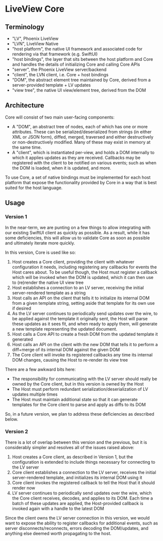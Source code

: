 # LiveView Core

## Terminology

- "LV", Phoenix LiveView
- "LVN", LiveView Native
- "host platform", the native UI framework and associated code for rendering via that framework (e.g. SwiftUI)
- "host bindings", the layer that sits between the host platform and Core and handles the details of initializing Core and calling Core APIs
- "server", the Phoenix LiveView server/backend
- "client", the LVN client, i.e. Core + host bindings
- "DOM", the abstract element tree maintained by Core, derived from a server-provided template + LV updates
- "view tree", the native UI view/element tree, derived from the DOM

## Architecture

Core will consist of two main user-facing components:

- A "DOM", an abstract tree of nodes, each of which has one or more attributes. These can be serialized/deserialized from strings (in either XML or JSON form), diffed, merged, traversed and either destructively or non-destructively modified. Many of these may exist in memory at the same time.
- A "client", which is instantiated per-view, and holds a DOM internally to which it applies updates as they are received. Callbacks may be registered with the client to be notified on various events; such as when the DOM is loaded, when it is updated, and more.

To use Core, a set of native bindings must be implemented for each host platform that expose the functionality provided by Core in a way that is best suited for the host language.

## Usage

### Version 1

In the near-term, we are punting on a few things to allow integrating with our existing SwiftUI client as quickly as possible.
As a result, while it has some deficiencies, this will allow us to validate Core as soon as possible and ultimately iterate more quickly.

In this version, Core is used like so:

1. Host creates a Core client, providing the client with whatever configuration it needs, including registering any callbacks for events the Host cares about.
To be useful though, the Host must register a callback which will be invoked when the DOM is updated, which it can then use to (re)render the native UI view tree
2. Host establishes a connection to an LV server, receiving the initial server-rendered template as a string
3. Host calls an API on the client that tells it to initialize its internal DOM from a given template string, setting aside that template for its own use if desired
4. As the LV server continues to periodically send updates over the wire, to be applied against the template it originally sent,
the Host will parse these updates as it sees fit, and when ready to apply them, will generate a new template representing the updated document.
5. Host calls a Core API to create a fresh DOM from the updated template it generated
6. Host calls an API on the client with the new DOM that tells it to perform a diff+merge of its internal DOM against the given DOM
7. The Core client will invoke its registered callbacks any time its internal DOM changes, causing the Host to re-render its view tree

There are a few awkward bits here:

- The responsibility for communicating with the LV server should really be owned by the Core client, but in this version is owned by the Host
- The Host must perform redundant serialization/deserialization of LV updates multiple times
- The Host must maintain additional state so that it can generate templates for the Core client to parse and apply as diffs to its DOM

So, in a future version, we plan to address these deficiencies as described below.

### Version 2

There is a lot of overlap between this version and the previous, but it is considerably simpler and resolves all of the issues raised above:

1. Host creates a Core client, as described in Version 1, but the configuration is extended to include things necessary for connecting to the LV server
2. Core client establishes a connection to the LV server, receives the initial server-rendered template, and initializes its internal DOM using it
3. Core client invokes the registered callback to tell the Host that it should render now
4. LV server continues to periodically send updates over the wire, which the Core client receives, decodes, and applies to its DOM. Each time a batch of 
these updates are applied, the Host-provided callback is invoked again with a handle to the latest DOM

Since the client owns the LV server connection in this version, we would want to expose the ability to register callbacks for additional events, such as
server disconnects/reconnects, errors decoding the DOM/updates, and anything else deemed worth propagating to the host.

